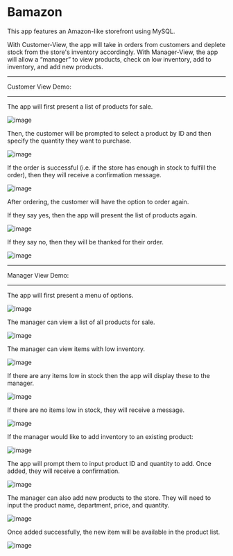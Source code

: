 # Bamazon

This app features an Amazon-like storefront using MySQL.

With Customer-View, the app will take in orders from customers and deplete stock from the store's inventory accordingly.  With Manager-View, the app will allow a “manager” to view products, check on low inventory, add to inventory, and add new products.

_____________________________________________________

Customer View Demo:
_____________________________________________________

The app will first present a list of products for sale.

![image](https://cloud.githubusercontent.com/assets/22288641/25955336/fd092128-3636-11e7-92e4-ae0475597ecd.png)

Then, the customer will be prompted to select a product by ID and then specify the quantity they want to purchase.

![image](https://cloud.githubusercontent.com/assets/22288641/25955340/fd204dbc-3636-11e7-8fda-51420f09e104.png)

If the order is successful (i.e. if the store has enough in stock to fulfill the order), then they will receive a confirmation message.

![image](https://cloud.githubusercontent.com/assets/22288641/25955335/fd095d82-3636-11e7-9fb9-454dd249cc98.png)

After ordering, the customer will have the option to order again.

If they say yes, then the app will present the list of products again.  

![image](https://cloud.githubusercontent.com/assets/22288641/25955337/fd099540-3636-11e7-98f0-491aaaa2e1b1.png)

If they say no, then they will be thanked for their order.

![image](https://cloud.githubusercontent.com/assets/22288641/25955338/fd0b7996-3636-11e7-9a8f-440939d526b9.png)

_____________________________________________________

Manager View Demo:
_____________________________________________________

The app will first present a menu of options.

![image](https://cloud.githubusercontent.com/assets/22288641/25956158/faf54eaa-3638-11e7-923d-04610b487cb5.png)

The manager can view a list of all products for sale.

![image](https://cloud.githubusercontent.com/assets/22288641/25956162/fb08686e-3638-11e7-9d2c-a9f39d4544b6.png)

The manager can view items with low inventory.

![image](https://cloud.githubusercontent.com/assets/22288641/25956164/fb0b809e-3638-11e7-8178-292c230ec812.png)

If there are any items low in stock then the app will display these to the manager.

![image](https://cloud.githubusercontent.com/assets/22288641/25956156/faf060a2-3638-11e7-9b12-9a3ae75cedc3.png)

If there are no items low in stock, they will receive a message.

![image](https://cloud.githubusercontent.com/assets/22288641/25956157/faf1eb20-3638-11e7-891f-1e883c02eb3f.png)

If the manager would like to add inventory to an existing product:

![image](https://cloud.githubusercontent.com/assets/22288641/25956154/faede12e-3638-11e7-85d0-aaa3580ee16f.png)

The app will prompt them to input product ID and quantity to add.  Once added, they will receive a confirmation.

![image](https://cloud.githubusercontent.com/assets/22288641/25956163/fb0a00ca-3638-11e7-9502-1586720c9679.png)

The manager can also add new products to the store.  They will need to input the product name, department, price, and quantity.

![image](https://cloud.githubusercontent.com/assets/22288641/25956155/faef04d2-3638-11e7-8ada-3172307833e7.png)

Once added successfully, the new item will be available in the product list.

![image](https://cloud.githubusercontent.com/assets/22288641/25956165/fb0e3bae-3638-11e7-9944-f55d75074485.png)

